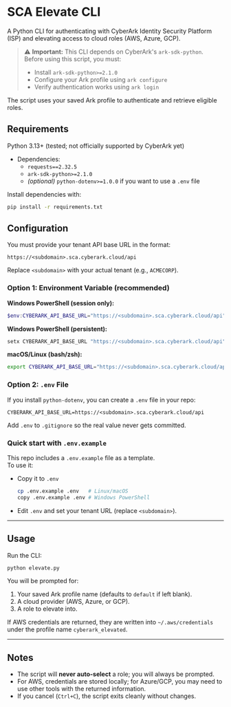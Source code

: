 # SCA Elevate CLI

A Python CLI for authenticating with CyberArk Identity Security Platform (ISP) and elevating access to cloud roles (AWS, Azure, GCP).

> ⚠️ **Important:** This CLI depends on CyberArk's `ark-sdk-python`.  
> Before using this script, you must:
> - Install `ark-sdk-python>=2.1.0`
> - Configure your Ark profile using `ark configure`
> - Verify authentication works using `ark login`

The script uses your saved Ark profile to authenticate and retrieve eligible roles.

## Requirements

 Python 3.13+ (tested; not officially supported by CyberArk yet)
- Dependencies:
  - `requests==2.32.5`
  - `ark-sdk-python>=2.1.0`
  - *(optional)* `python-dotenv>=1.0.0` if you want to use a `.env` file


Install dependencies with:

```bash
pip install -r requirements.txt
```

## Configuration

You must provide your tenant API base URL in the format:

```
https://<subdomain>.sca.cyberark.cloud/api
```
Replace `<subdomain>` with your actual tenant (e.g., `ACMECORP`).

### Option 1: Environment Variable (recommended)

**Windows PowerShell (session only):**

```powershell
$env:CYBERARK_API_BASE_URL="https://<subdomain>.sca.cyberark.cloud/api"
```

**Windows PowerShell (persistent):**

```powershell
setx CYBERARK_API_BASE_URL "https://<subdomain>.sca.cyberark.cloud/api"
```

**macOS/Linux (bash/zsh):**

```bash
export CYBERARK_API_BASE_URL="https://<subdomain>.sca.cyberark.cloud/api"
```

### Option 2: `.env` File

If you install `python-dotenv`, you can create a `.env` file in your repo:

```
CYBERARK_API_BASE_URL=https://<subdomain>.sca.cyberark.cloud/api
```

Add `.env` to `.gitignore` so the real value never gets committed.

### Quick start with `.env.example`

This repo includes a `.env.example` file as a template.  
To use it:

- Copy it to `.env`  
  ```bash
  cp .env.example .env   # Linux/macOS
  copy .env.example .env # Windows PowerShell
  ```
- Edit `.env` and set your tenant URL (replace `<subdomain>`).

---

## Usage

Run the CLI:

```bash
python elevate.py
```

You will be prompted for:
1. Your saved Ark profile name (defaults to `default` if left blank).
2. A cloud provider (AWS, Azure, or GCP).
3. A role to elevate into.

If AWS credentials are returned, they are written into `~/.aws/credentials` under the profile name `cyberark_elevated`.

---

## Notes

- The script will **never auto-select** a role; you will always be prompted.
- For AWS, credentials are stored locally; for Azure/GCP, you may need to use other tools with the returned information.
- If you cancel (`Ctrl+C`), the script exits cleanly without changes.
